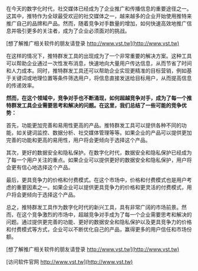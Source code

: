 在今天的数字化时代，社交媒体已经成为了企业推广和传播信息的重要途径之一。这其中，推特作为全球最受欢迎的社交媒体之一，越来越多的企业开始使用推特来推广自己的品牌和产品。然而，随着竞争对手数量的增加，如何快速高效地推广信息并吸引更多的关注者，成为了企业必须面对的挑战。

[想了解推广相关软件的朋友请登录 http://www.vst.tw](http://www.vst.tw)

在这样的情况下，推特群发工具的出现成为了一个非常重要的解决方案。这种工具可以帮助企业通过一次性发布消息，快速地向大量用户传达信息，从而节省了时间和人力成本。同时，推特群发工具还可以帮助企业实现更精准的目标营销，例如基于关键词或地理位置等条件筛选用户，将信息直接发送给目标用户，从而提高信息的传递效率。

**然而，在这个领域中，竞争对手也不断涌现，如何超越竞争对手，成为了每一个推特群发工具企业需要思考和解决的问题。在这里，我们总结了一些可能的竞争优势：**

首先，功能更加完善和易用性更高的产品。推特群发工具可以提供各种不同的功能，如关键词监控、数据分析、社交媒体管理等等。如果企业的产品可以提供更加完善的功能和更高的易用性，用户将会更倾向于选择这个产品。

其次，更好的数据安全和隐私保护。在数字化时代，数据安全和隐私保护已经成为了每一个用户关注的重点。如果企业可以提供更好的数据安全和隐私保护，用户将会更有信心地选择这个产品。

最后，更具竞争力的价格和付费模式。在这个市场中，价格和付费模式也是用户考虑的重要因素之一。如果企业可以提供更具竞争力的价格和更灵活的付费模式，用户将会更倾向于选择这个产品。

总之，推特群发工具作为数字化时代的新兴工具，具有非常广阔的市场前景。然而，在这个竞争激烈的市场中，超越竞争对手成为了每一个企业需要思考和解决的问题。通过提供更完善的功能、更好的数据安全和隐私保护以及更具竞争力的价格和付费模式等方式，企业可以不断优化自己的产品，赢得更多的用户信任和市场份额。

[想了解推广相关软件的朋友请登录 http://www.vst.tw](http://www.vst.tw)


[访问软件官网 http://www.vst.tw](http://www.vst.tw)
